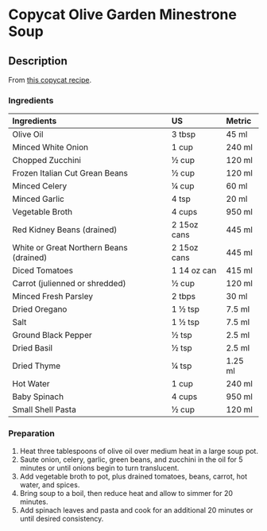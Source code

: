 # Copycat Olive Garden Minestrone Soup

## Description

From [this copycat recipe](http://www.food.com/recipe/copycat-olive-garden-minestrone-soup-77585).

### Ingredients
|Ingredients | US    |Metric |
|:-----------|:------|:------|
| Olive Oil | 3 tbsp | 45 ml |
| Minced White Onion | 1 cup | 240 ml |
| Chopped Zucchini | &frac12; cup | 120 ml |
| Frozen Italian Cut Grean Beans | &frac12; cup | 120 ml |
| Minced Celery | &frac14; cup | 60 ml |
| Minced Garlic | 4 tsp | 20 ml |
| Vegetable Broth | 4 cups | 950 ml |
| Red Kidney Beans (drained) | 2 15oz cans | 445 ml |
| White or Great Northern Beans (drained) | 2 15oz cans | 445 ml |
| Diced Tomatoes |  1 14 oz can | 415 ml |
| Carrot (julienned or shredded) | &frac12; cup | 120 ml |
| Minced Fresh Parsley | 2 tbps | 30 ml |
| Dried Oregano | 1 &frac12; tsp | 7.5 ml |
| Salt | 1 &frac12; tsp | 7.5 ml |
| Ground Black Pepper | &frac12; tsp | 2.5 ml |
| Dried Basil | &frac12; tsp | 2.5 ml |
| Dried Thyme | &frac14; tsp | 1.25 ml |
| Hot Water | 1 cup | 240 ml |
| Baby Spinach | 4 cups | 950 ml |
| Small Shell Pasta | &frac12; cup | 120 ml |

### Preparation
1. Heat three tablespoons of olive oil over medium heat in a large soup pot.
2. Saute onion, celery, garlic, green beans, and zucchini in the oil for 5 minutes or until onions begin to turn translucent.
3. Add vegetable broth to pot, plus drained tomatoes, beans, carrot, hot water, and spices.
4. Bring soup to a boil, then reduce heat and allow to simmer for 20 minutes.
5. Add spinach leaves and pasta and cook for an additional 20 minutes or until desired consistency.
